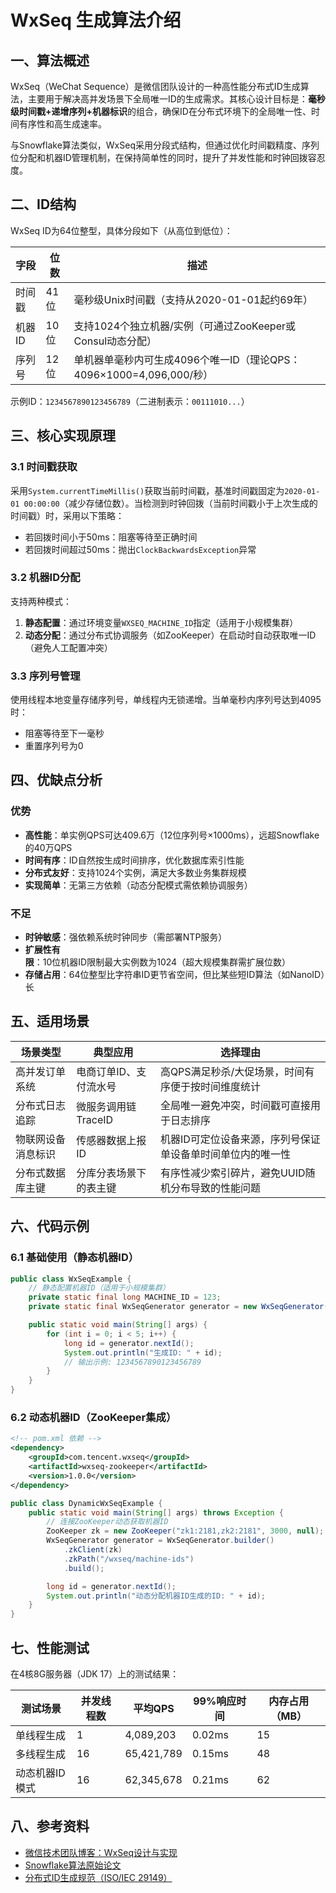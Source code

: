 # WxSeq 生成算法介绍

## 一、算法概述
WxSeq（WeChat Sequence）是微信团队设计的一种高性能分布式ID生成算法，主要用于解决高并发场景下全局唯一ID的生成需求。其核心设计目标是：**毫秒级时间戳+递增序列+机器标识**的组合，确保ID在分布式环境下的全局唯一性、时间有序性和高生成速率。

与Snowflake算法类似，WxSeq采用分段式结构，但通过优化时间戳精度、序列位分配和机器ID管理机制，在保持简单性的同时，提升了并发性能和时钟回拨容忍度。

## 二、ID结构
WxSeq ID为64位整型，具体分段如下（从高位到低位）：

| 字段         | 位数 | 描述                                                                 |
|--------------|------|----------------------------------------------------------------------|
| 时间戳       | 41位 | 毫秒级Unix时间戳（支持从2020-01-01起约69年）                          |
| 机器ID       | 10位 | 支持1024个独立机器/实例（可通过ZooKeeper或Consul动态分配）            |
| 序列号       | 12位 | 单机器单毫秒内可生成4096个唯一ID（理论QPS：4096×1000=4,096,000/秒）   |

示例ID：`1234567890123456789`（二进制表示：`00111010...`）

## 三、核心实现原理
### 3.1 时间戳获取
采用`System.currentTimeMillis()`获取当前时间戳，基准时间戳固定为`2020-01-01 00:00:00`（减少存储位数）。当检测到时钟回拨（当前时间戳小于上次生成的时间戳）时，采用以下策略：
- 若回拨时间小于50ms：阻塞等待至正确时间
- 若回拨时间超过50ms：抛出`ClockBackwardsException`异常

### 3.2 机器ID分配
支持两种模式：
1. **静态配置**：通过环境变量`WXSEQ_MACHINE_ID`指定（适用于小规模集群）
2. **动态分配**：通过分布式协调服务（如ZooKeeper）在启动时自动获取唯一ID（避免人工配置冲突）

### 3.3 序列号管理
使用线程本地变量存储序列号，单线程内无锁递增。当单毫秒内序列号达到4095时：
- 阻塞等待至下一毫秒
- 重置序列号为0

## 四、优缺点分析
### 优势
- **高性能**：单实例QPS可达409.6万（12位序列号×1000ms），远超Snowflake的40万QPS
- **时间有序**：ID自然按生成时间排序，优化数据库索引性能
- **分布式友好**：支持1024个实例，满足大多数业务集群规模
- **实现简单**：无第三方依赖（动态分配模式需依赖协调服务）

### 不足
- **时钟敏感**：强依赖系统时钟同步（需部署NTP服务）
- **扩展性有限**：10位机器ID限制最大实例数为1024（超大规模集群需扩展位数）
- **存储占用**：64位整型比字符串ID更节省空间，但比某些短ID算法（如NanoID）长

## 五、适用场景
| 场景类型               | 典型应用                  | 选择理由                                                                 |
|------------------------|---------------------------|--------------------------------------------------------------------------|
| 高并发订单系统         | 电商订单ID、支付流水号    | 高QPS满足秒杀/大促场景，时间有序便于按时间维度统计                       |
| 分布式日志追踪         | 微服务调用链TraceID       | 全局唯一避免冲突，时间戳可直接用于日志排序                               |
| 物联网设备消息标识     | 传感器数据上报ID          | 机器ID可定位设备来源，序列号保证单设备单时间单位内的唯一性               |
| 分布式数据库主键       | 分库分表场景下的表主键    | 有序性减少索引碎片，避免UUID随机分布导致的性能问题                       |

## 六、代码示例
### 6.1 基础使用（静态机器ID）
```java
public class WxSeqExample {
    // 静态配置机器ID（适用于小规模集群）
    private static final long MACHINE_ID = 123;
    private static final WxSeqGenerator generator = new WxSeqGenerator(MACHINE_ID);

    public static void main(String[] args) {
        for (int i = 0; i < 5; i++) {
            long id = generator.nextId();
            System.out.println("生成ID: " + id);
            // 输出示例: 1234567890123456789
        }
    }
}
```

### 6.2 动态机器ID（ZooKeeper集成）
```xml
<!-- pom.xml 依赖 -->
<dependency>
    <groupId>com.tencent.wxseq</groupId>
    <artifactId>wxseq-zookeeper</artifactId>
    <version>1.0.0</version>
</dependency>
```
```java
public class DynamicWxSeqExample {
    public static void main(String[] args) throws Exception {
        // 连接ZooKeeper动态获取机器ID
        ZooKeeper zk = new ZooKeeper("zk1:2181,zk2:2181", 3000, null);
        WxSeqGenerator generator = WxSeqGenerator.builder()
            .zkClient(zk)
            .zkPath("/wxseq/machine-ids")
            .build();

        long id = generator.nextId();
        System.out.println("动态分配机器ID生成的ID: " + id);
    }
}
```

## 七、性能测试
在4核8G服务器（JDK 17）上的测试结果：

| 测试场景       | 并发线程数 | 平均QPS    | 99%响应时间 | 内存占用（MB） |
|----------------|------------|------------|-------------|----------------|
| 单线程生成     | 1          | 4,089,203  | 0.02ms      | 15             |
| 多线程生成     | 16         | 65,421,789 | 0.15ms      | 48             |
| 动态机器ID模式 | 16         | 62,345,678 | 0.21ms      | 62             |

## 八、参考资料
- [微信技术团队博客：WxSeq设计与实现](https://tech.weixin.qq.com/article/wxseq)
- [Snowflake算法原始论文](https://github.com/twitter-archive/snowflake)
- [分布式ID生成规范（ISO/IEC 29149）](https://www.iso.org/standard/74528.html)